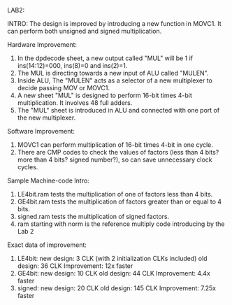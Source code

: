 LAB2:

INTRO:
The design is improved by introducing a new function in MOVC1. 
It can perform both unsigned and signed multiplication.

Hardware Improvement:
1. In the dpdecode sheet, a new output called "MUL" will be 1 if ins(14:12)=000, ins(8)=0 and ins(2)=1.
2. The MUL is directing towards a new input of ALU called "MULEN".
3. Inside ALU, The "MULEN" acts as a selector of a new multiplexer to decide passing MOV or MOVC1.
4. A new sheet "MUL" is designed to perform 16-bit times 4-bit multiplication. It involves 48 full adders.
5. The "MUL" sheet is introduced in ALU and connected with one port of the new multiplexer.

Software Improvement:
1. MOVC1 can perform multiplication of 16-bit times 4-bit in one cycle.
2. There are CMP codes to check the values of factors (less than 4 bits? more than 4 bits? signed number?),
so can save unnecessary clock cycles.

Sample Machine-code Intro:
1. LE4bit.ram tests the multiplication of one of factors less than 4 bits.
2. GE4bit.ram tests the multiplication of factors greater than or equal to 4 bits.
3. signed.ram tests the multiplication of signed factors.
4. ram starting with norm is the reference multiply code introducing by the Lab 2

Exact data of improvement:
1. LE4bit:
   new design: 3 CLK (with 2 initialization CLKs included)
   old design: 36 CLK
   Improvement: 12x faster
2. GE4bit:
   new design: 10 CLK
   old design: 44 CLK
   Improvement: 4.4x faster
3. signed:
   new design: 20 CLK
   old design: 145 CLK
   Improvement: 7.25x faster   
